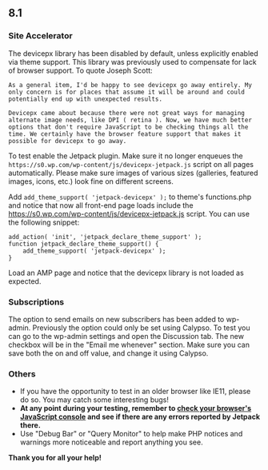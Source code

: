 ## 8.1

### Site Accelerator

The devicepx library has been disabled by default, unless explicitly enabled via theme support. This library was previously used to compensate for lack of browser support. To quote Joseph Scott:

```
As a general item, I'd be happy to see devicepx go away entirely. My only concern is for places that assume it will be around and could potentially end up with unexpected results.

Devicepx came about because there were not great ways for managing alternate image needs, like DPI ( retina ). Now, we have much better options that don't require JavaScript to be checking things all the time. We certainly have the browser feature support that makes it possible for devicepx to go away.
```

To test enable the Jetpack plugin. Make sure it no longer enqueues the `https://s0.wp.com/wp-content/js/devicepx-jetpack.js` script on all pages automatically. Please make sure images of various sizes (galleries, featured images, icons, etc.) look fine on different screens.

Add `add_theme_support( 'jetpack-devicepx' );` to theme's functions.php and notice that now all front-end page loads include the https://s0.wp.com/wp-content/js/devicepx-jetpack.js script. You can use the following snippet:

```
add_action( 'init', 'jetpack_declare_theme_support' );
function jetpack_declare_theme_support() {
	add_theme_support( 'jetpack-devicepx' );
}
```

Load an AMP page and notice that the devicepx library is not loaded as expected.

### Subscriptions

The option to send emails on new subscribers has been added to wp-admin. Previously the option could only be set using Calypso. To test you can go to the wp-admin settings and open the Discussion tab. The new checkbox will be in the "Email me whenever" section. Make sure you can save both the on and off value, and change it using Calypso.

### Others

- If you have the opportunity to test in an older browser like IE11, please do so. You may catch some interesting bugs!
- **At any point during your testing, remember to [check your browser's JavaScript console](https://codex.wordpress.org/Using_Your_Browser_to_Diagnose_JavaScript_Errors#Step_3:_Diagnosis) and see if there are any errors reported by Jetpack there.**
- Use "Debug Bar" or "Query Monitor" to help make PHP notices and warnings more noticeable and report anything you see.

**Thank you for all your help!**
